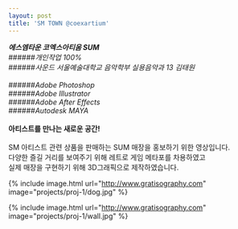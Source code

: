 ```yaml
---
layout: post
title: 'SM TOWN @coexartium'
---
```

**_에스엠타운 코엑스아티움 SUM_** <br/> ######_개인작업 100%_<br/> ######_사운드 서울예술대학교 음악학부 실용음악과 13 김태원_ <br/><br/> 
######_Adobe Photoshop_ <br/> ######_Adobe Illustrator_ <br/> ######_Adobe After Effects_ <br/> ######_Autodesk MAYA_ <br/><br/>
__아티스트를 만나는 새로운 공간!__ <br/><br/>
SM 아티스트 관련 상품을 판매하는 SUM 매장을 홍보하기 위한 영상입니다. <br/>
다양한 즐길 거리를 보여주기 위해 레트로 게임 메타포를 차용하였고 <br/>
실제 매장을 구현하기 위해 3D그래픽으로 제작하였습니다. <br/>

{% include image.html url="http://www.gratisography.com" image="projects/proj-1/dog.jpg" %}

{% include image.html url="http://www.gratisography.com" image="projects/proj-1/wall.jpg" %}
